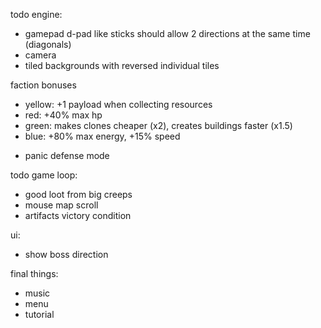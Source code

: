 todo engine:
- gamepad d-pad like sticks should allow 2 directions at the same time (diagonals)
- camera
- tiled backgrounds with reversed individual tiles

faction bonuses
* yellow: +1 payload when collecting resources
* red: +40% max hp
* green: makes clones cheaper (x2), creates buildings faster (x1.5)
* blue: +80% max energy, +15% speed

- panic defense mode

todo game loop:
- good loot from big creeps
- mouse map scroll
- artifacts victory condition

ui:
- show boss direction

final things:
- music
- menu
- tutorial
